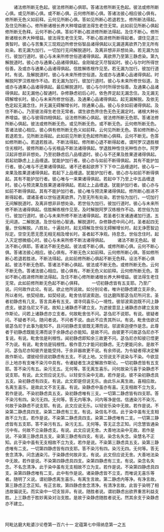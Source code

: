 <!-- { "loadSidebar": true } -->
　　诸法修所断无色起。彼法修所断心俱耶。答诸法修所断无色起。彼法或修所断心俱。或见所断心俱。或不断心俱。云何修所断心俱。答诸法彼心相应彼心俱有。修所断无色义如前释。云何见所断心俱。答如见所断心若退若生。修所断法得起。及住见所断心。修所断诸根长养大种增益彼法得生老住无常。此如前见所断心俱起修所断无色释。云何不断心俱。答如不断心胜进修所断法得起。及住不断心。修所断诸根长养大种增益。彼法得生老住无常。不断心胜进修所断得起者。谓住见道三类智时。彼心与苦集灭三现观边所修世俗智品诸得俱起以无漏道离欲界乃至无所有处染。若无漏为加行。一切加行无间解脱道时。及离非想非非想处染。若无漏为加行。彼加行道时。彼心与未来所修世俗道诸得俱起。离欲界乃至第三静虑染。第九解脱道时。彼心亦与通果心品诸得俱起。金刚喻定灭尽智起时。彼心与尔时所得世俗善。及或亦与通果心品诸得俱起。信胜解练根作见至。若无漏为加行。彼加行道时。有说。及解脱道时。彼心与未来所修世俗道。及或亦与通果心品诸得俱起。时解脱阿罗汉练根作不动。若无漏为加行。彼加行道时。彼心与未来所修世俗道。及或亦与通果心品诸得俱起。最后解脱道时。彼心与尔时所得世俗善。及通果心品诸得俱起。起无漏他心智通时。杂修静虑初后心时。依色界定起无漏念住。及无漏无碍解增长时。彼心与未来所修世俗道。及通果心品诸得俱起。起无漏解脱。及依无色定起无漏念住。并无漏无碍解增长时。除通果心品。彼心与余如前诸得俱起。及住不断心。乃至彼法得生老住无常者。谓生欲色界住色无色无漏定时。诸根大种长养增益。彼心与彼得四相俱起。设法修所断心俱起。彼法修所断无色耶。答诸法修所断心俱起。彼法或修所断无色。或见所断无色。或不断无色。云何修所断无色。答诸法彼心相应。彼心俱有修所断无色义如前释。云何见所断无色。答如修所断心若退若生。见所断法得起。此如前见所断无色起修所断心俱释。云何不断无。色答如修所断心。若退若胜进。不断法得起。修所断心退不断得起者。谓阿罗汉退胜根住劣根时。彼修所断心与劣根品不断法诸得俱起。学退胜种性住劣种性亦尔。阿罗汉起非想非非想处。乃至初静虑后八品缠退时。彼心与不还果及胜果道诸得俱起。若起初静虑上上品缠退。犹能护加行者。彼心亦与如前不断得俱起。其有不能护加行者。彼心唯与不还果诸得俱起。诸不还者起欲界下下下中二品缠退时。彼心与一来果及胜果道诸得俱起。若起下上品缠退。犹能护加行者。彼心亦与如前不断得俱起。其有不能护加行者。彼心唯与一来果诸得俱起。若起中下乃至上中五品缠退时。彼心与预流果及胜果道诸得俱起。若起上上品缠退。犹能护加行者。彼心亦与如前不断得俱起。其有不能护加行者。彼心唯与预流果诸得俱起。修所断心胜进不断得起者。谓诸圣者以世俗道离欲界。乃至无所有处染。若世俗为加行。一切加行无间解脱道时。及离非想非非想处染。若世俗为加行。彼加行道时。彼心与未来所修不断法诸得俱起。信胜解练根作见至。及时解脱阿罗汉练根作不动。若世俗为加行。彼加行道时。彼心与未来所修不断法诸得俱起。若圣者引发诸通诸加行道。五无间道。二解脱道。及世俗他心智通。解脱道时。杂修静虑中间心时。圣者起四无量。世俗解脱。八胜处。十遍处时。起无碍解及世俗无碍解增长时。起无诤愿智边际定。空空无愿无愿无相无相及增长时。圣者起不净观。持息念。世俗念住时。起入灭定想微细心时。彼心与未来所修不断法诸得俱起。
　　诸法不断无色起。彼法不断心俱耶。答诸法不断无色起。彼法或不断心俱。或修所断心俱。云何不断心俱。答诸法彼心相应。彼心俱有。不断无色义如前释。云何修所断心俱。答如修所断心若退若胜进。不断法得起。此如前修所断心俱起不断无色释。设法不断心俱起。彼法不断无色耶。答诸法不断心俱起。彼法或不断无色。或修所断无色。云何不断无色。答诸法彼心相应。彼心俱有。不断无色义如前释。云何修所断无色。答如不断心胜进修所断法得起。及住不断心修所断诸根长养大种增益。彼法得生老住无常。此如前修所断无色起不断心俱释。
　　一切初静虑皆有五支耶。乃至广说。问何故作此论。有说。欲止他所说故。如分别论者。唯许初静虑建立支非余。所以者何。依契经故。如契经说。毗舍佉邬波索迦。往达磨阵那苾刍尼所问言。圣者初静虑有几支。答言具寿有五支。谓寻伺喜乐心一境性。彼邬波索迦既不问上静虑支。彼苾刍尼又不说。故知上诸静虑不建立支。为遮彼意显上诸静虑亦建立支故作斯论。问若上诸静虑亦立支者。何故毗舍佉不问。苾刍尼不说耶。有说。彼疑者问。不疑者不问。随问者说。不问者不说。由此不应责其所以。有说。毗舍佉欲试彼苾刍尼于此事为能知不。且问初静虑支彼既无滞而说。邬波索迦便作是念。此尊者于初静虑既能无滞而说于余静虑必亦能知。是故不问。由彼更不问故苾刍尼亦不复说。有说。毗舍佉是利根性。闻初静虑即知余三故更不问。苾刍尼亦知彼已悟更不为说。有说。毗舍佉是钝根性。极作意力才能问初静虑。无力更能问余。是故不问。苾刍尼亦知彼齐是能受持。于余非器故更不说。有余师说。为令疑者得决定解故作斯论。谓彼经但说初静虑有五支。不说上地。又但说支不说染与不染。今欲显示上地亦有支唯不染污中具有。令诸疑者生决定解故作斯论。一切初静虑皆有五支耶。答不染污有五。染污无五。无何等。答无离生喜乐。问何故染污喜于染静虑不说支耶。有说。此文但应说无乐。以轻安乐染中无故。若作是说。彼不染初静虑具五支。染初静虑有四支。有说。此文即是但说无乐。由此乐从离生故。喜相应故。名离生喜乐。是故此文不言无喜。有说。染静虑中虽亦有喜。无支相故不立为支。若作是说。不染初静虑具五支。染初静虑唯有三支。一切第二静虑皆有四支耶。答不染污有四。染污无四。无何等。答无内等净。问内等净是信。信通染污不染污。何故于染静虑不说支耶。有说。此文应说无乐。以轻安乐染中无故。若作是说。不染第二静虑具四支。染第二静虑有三支。有说。染信名不信。此于染中虽有无支相故不立为支。若作是说。不染第二静虑具四支。染第二静虑唯有二支。一切第三静虑皆有五支耶。答不染污有五。染污无五。无何等。答无正念正知。问念慧皆通染污中有。何故不立染静虑支。有说。此文应说无舍。大善地法染中无故。若作是说。不染第三静虑具五支。染第三静虑有四支。有说。染念名失念。染慧名不正知。此于染中虽有无支相故不立为支。若作是说。不染第三静虑具五支。染第三静虑唯有二支。一切第四静虑皆有四支耶。答不染污有四。染污无四。无何等。答无舍念清净。问念通染污。于染静虑何故非支。有说。此文但应说无舍。大善地法染中无故。若作是说。不染第四静虑具四支。染第四静虑有三支。有说。染念名失念。不名念清净。此于染中虽有无支相故不立为支。若作是说。不染第四静虑具四支。染第四静虑唯有二支。此中有作是说。诸染静虑皆不立支。而唯说无喜乐等者。随明了义说。谓初静虑离生喜乐。有离生言故。第二静虑内等净。有净言故。第三静虑正念正知。有正言故。第四静虑舍念清净。有清净言故。此皆于染明了相违故偏说无。而实染中一切支皆非。有说。随胜者说。谓初静虑出欲界重苦利益支胜。上三静虑于胜妙离染对治支胜。是故于染静虑随胜者说无。然其余支于染静虑亦不建立。




　　

阿毗达磨大毗婆沙论卷第一百六十一
定蕴第七中得纳息第一之五
